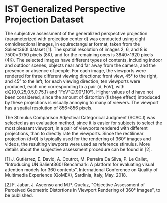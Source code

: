 # IST Generalized Perspective Projection Dataset

The subjective assessment of the generalized perspective projection (parameterized with projection center d) was conducted using eight omnidirectional images, in equirectangular format, taken from the Salient360! dataset [1]. The spatial resolution of images 2, 6, and 8 is 7500×3750 pixels (8K), and for the remaining ones is 3840×1920 pixels (4K). The selected images have different types of contents, including indoor and outdoor scenes, objects near and far away from the camera, and the presence or absence of people. For each image, the viewports were rendered for three different viewing directions: front view, 45° to the right, and 45° to the left; for each viewing direction, ten viewports were produced, each one corresponding to a pair (d, FoV), with d∈{0,0.25,0.5,0.75,1} and "FoV"∈{90°,110°}. Higher values of d have not been considered, since the amount of distortion (fisheye effect) introduced by these projections is visually annoying to many of viewers. The viewport has a spatial resolution of 856×856 pixels.

The Stimulus Comparison Adjectival Categorical Judgment (SCACJ) was selected as an evaluation method, since it is easier for subjects to select the most pleasant viewport, in a pair of viewports rendered with different projections, than to directly rate the viewports. Since the rectilinear projection (d=0) is typically used for the rendering of 360° images and videos, the resulting viewports were used as reference stimulus. More details about the subjective assessment procedure can be found in [2].



[1]	J. Gutiérrez, E. David, A. Coutrot, M. Perreira Da Silva, P. Le Callet, “Introducing UN Salient360! Benchmark: A platform for evaluating visual attention models for 360 contents”, International Conference on Quality of Multimedia Experience (QoMEX), Sardinia, Italy, May. 2018.

[2] F. Jabar, J. Ascenso and M.P. Queluz, "Objective Assessment of Perceived Geometric Distortions in Viewport Rendering of 360° Images", to be published.
